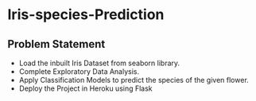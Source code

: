 # Iris-species-Prediction
## Problem Statement
- Load the inbuilt Iris Dataset from seaborn library.
- Complete Exploratory Data Analysis.
- Apply Classification Models to predict the species of the given flower.
- Deploy the Project in Heroku using Flask

